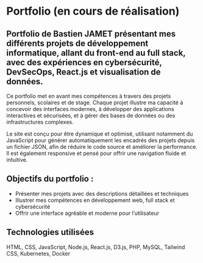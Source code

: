 # Portfolio (en cours de réalisation)

## Portfolio de Bastien JAMET présentant mes différents projets de développement informatique, allant du front-end au full stack, avec des expériences en cybersécurité, DevSecOps, React.js et visualisation de données.

Ce portfolio met en avant mes compétences à travers des projets personnels, scolaires et de stage. Chaque projet illustre ma capacité à concevoir des interfaces modernes, à développer des applications interactives et sécurisées, et à gérer des bases de données ou des infrastructures complexes.

Le site est conçu pour être dynamique et optimisé, utilisant notamment du JavaScript pour générer automatiquement les encadrés des projets depuis un fichier JSON, afin de réduire le code source et améliorer la performance. Il est également responsive et pensé pour offrir une navigation fluide et intuitive.

## Objectifs du portfolio :

- Présenter mes projets avec des descriptions détaillées et techniques
- Illustrer mes compétences en développement web, full stack et cybersécurité
- Offrir une interface agréable et moderne pour l’utilisateur

## Technologies utilisées

HTML, CSS, JavaScript, Node.js, React.js, D3.js, PHP, MySQL, Tailwind CSS, Kubernetes, Docker